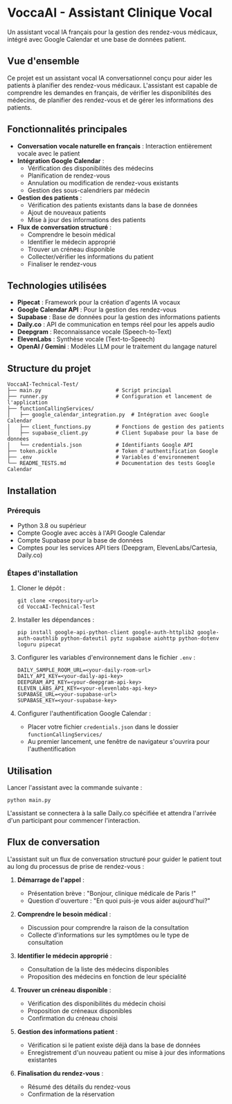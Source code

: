 # VoccaAI - Assistant Clinique Vocal

Un assistant vocal IA français pour la gestion des rendez-vous médicaux, intégré avec Google Calendar et une base de données patient.

## Vue d'ensemble

Ce projet est un assistant vocal IA conversationnel conçu pour aider les patients à planifier des rendez-vous médicaux. L'assistant est capable de comprendre les demandes en français, de vérifier les disponibilités des médecins, de planifier des rendez-vous et de gérer les informations des patients.

## Fonctionnalités principales

- **Conversation vocale naturelle en français** : Interaction entièrement vocale avec le patient
- **Intégration Google Calendar** :
  - Vérification des disponibilités des médecins
  - Planification de rendez-vous
  - Annulation ou modification de rendez-vous existants
  - Gestion des sous-calendriers par médecin
- **Gestion des patients** :
  - Vérification des patients existants dans la base de données
  - Ajout de nouveaux patients
  - Mise à jour des informations des patients
- **Flux de conversation structuré** :
  - Comprendre le besoin médical
  - Identifier le médecin approprié
  - Trouver un créneau disponible
  - Collecter/vérifier les informations du patient
  - Finaliser le rendez-vous

## Technologies utilisées

- **Pipecat** : Framework pour la création d'agents IA vocaux
- **Google Calendar API** : Pour la gestion des rendez-vous
- **Supabase** : Base de données pour la gestion des informations patients
- **Daily.co** : API de communication en temps réel pour les appels audio
- **Deepgram** : Reconnaissance vocale (Speech-to-Text)
- **ElevenLabs** : Synthèse vocale (Text-to-Speech)
- **OpenAI / Gemini** : Modèles LLM pour le traitement du langage naturel

## Structure du projet

```
VoccaAI-Technical-Test/
├── main.py                        # Script principal
├── runner.py                      # Configuration et lancement de l'application
├── functionCallingServices/
│   ├── google_calendar_integration.py  # Intégration avec Google Calendar
│   ├── client_functions.py        # Fonctions de gestion des patients
│   ├── supabase_client.py         # Client Supabase pour la base de données
│   └── credentials.json           # Identifiants Google API
├── token.pickle                   # Token d'authentification Google
├── .env                           # Variables d'environnement
└── README_TESTS.md                # Documentation des tests Google Calendar
```

## Installation

### Prérequis

- Python 3.8 ou supérieur
- Compte Google avec accès à l'API Google Calendar
- Compte Supabase pour la base de données
- Comptes pour les services API tiers (Deepgram, ElevenLabs/Cartesia, Daily.co)

### Étapes d'installation

1. Cloner le dépôt :

   ```
   git clone <repository-url>
   cd VoccaAI-Technical-Test
   ```

2. Installer les dépendances :

   ```
   pip install google-api-python-client google-auth-httplib2 google-auth-oauthlib python-dateutil pytz supabase aiohttp python-dotenv loguru pipecat
   ```

3. Configurer les variables d'environnement dans le fichier `.env` :

   ```
   DAILY_SAMPLE_ROOM_URL=<your-daily-room-url>
   DAILY_API_KEY=<your-daily-api-key>
   DEEPGRAM_API_KEY=<your-deepgram-api-key>
   ELEVEN_LABS_API_KEY=<your-elevenlabs-api-key>
   SUPABASE_URL=<your-supabase-url>
   SUPABASE_KEY=<your-supabase-key>
   ```

4. Configurer l'authentification Google Calendar :
   - Placer votre fichier `credentials.json` dans le dossier `functionCallingServices/`
   - Au premier lancement, une fenêtre de navigateur s'ouvrira pour l'authentification

## Utilisation

Lancer l'assistant avec la commande suivante :

```
python main.py
```

L'assistant se connectera à la salle Daily.co spécifiée et attendra l'arrivée d'un participant pour commencer l'interaction.

## Flux de conversation

L'assistant suit un flux de conversation structuré pour guider le patient tout au long du processus de prise de rendez-vous :

1. **Démarrage de l'appel** :

   - Présentation brève : "Bonjour, clinique médicale de Paris !"
   - Question d'ouverture : "En quoi puis-je vous aider aujourd'hui?"

2. **Comprendre le besoin médical** :

   - Discussion pour comprendre la raison de la consultation
   - Collecte d'informations sur les symptômes ou le type de consultation

3. **Identifier le médecin approprié** :

   - Consultation de la liste des médecins disponibles
   - Proposition des médecins en fonction de leur spécialité

4. **Trouver un créneau disponible** :

   - Vérification des disponibilités du médecin choisi
   - Proposition de créneaux disponibles
   - Confirmation du créneau choisi

5. **Gestion des informations patient** :

   - Vérification si le patient existe déjà dans la base de données
   - Enregistrement d'un nouveau patient ou mise à jour des informations existantes

6. **Finalisation du rendez-vous** :
   - Résumé des détails du rendez-vous
   - Confirmation de la réservation
